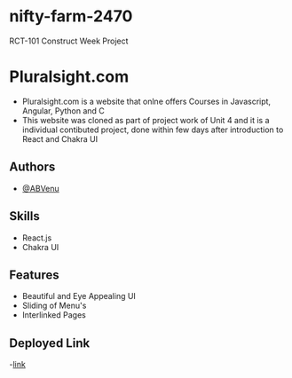 # nifty-farm-2470
RCT-101 Construct Week Project

# Pluralsight.com
- Pluralsight.com is a website that onlne offers Courses in Javascript, Angular, Python and C
- This website was cloned as part of project work of Unit 4 and it is a individual contibuted project, done within few days after introduction to React and Chakra UI

## Authors
- [@ABVenu](https://github.com/ABVenu)

## Skills
- React.js
- Chakra UI


## Features
- Beautiful and Eye Appealing UI
- Sliding of Menu's
- Interlinked Pages

## Deployed Link
-[link](https://abvenu-niftyfarm-2470-cwrct.netlify.app/)
